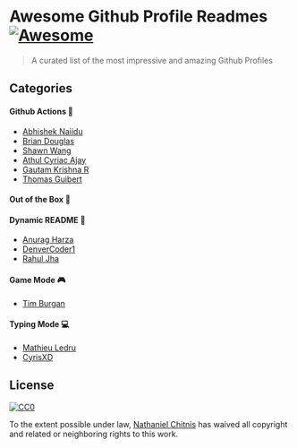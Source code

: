 # Awesome Github Profile Readmes  [![Awesome](https://cdn.rawgit.com/sindresorhus/awesome/d7305f38d29fed78fa85652e3a63e154dd8e8829/media/badge.svg)](https://github.com/sindresorhus/awesome#readme)

> A curated list of the most impressive and amazing Github Profiles


## Categories

#### Github Actions 🤖
- [Abhishek Naiidu](https://github.com/abhisheknaiidu/abhisheknaiidu)
- [Brian Douglas](https://github.com/bdougie/bdougie)
- [Shawn Wang](https://github.com/sw-yx/sw-yx)
- [Athul Cyriac Ajay](https://github.com/athul/athul)
- [Gautam Krishna R](https://github.com/gautamkrishnar/gautamkrishnar)
- [Thomas Guibert](https://github.com/thmsgbrt/thmsgbrt)

#### Out of the Box 🌈


#### Dynamic README 💫
- [Anurag Harza](https://github.com/anuraghazra/anuraghazra)
- [DenverCoder1](https://github.com/denvercoder1/denvercoder1)
- [Rahul Jha](https://github.com/rahul-jha98/rahul-jha98)


#### Game Mode 🎮 
- [Tim Burgan](https://github.com/timburgan/timburgan)


#### Typing Mode 💻  
- [Mathieu Ledru](https://github.com/matyo91/matyo91)
- [CyrisXD](https://github.com/CyrisXD/CyrisXD)

  
## License

[![CC0](https://licensebuttons.net/p/zero/1.0/88x31.png)](https://creativecommons.org/publicdomain/zero/1.0/)

To the extent possible under law, [Nathaniel Chitnis](https://mail.gmail.com/chitnisnathan@gmail.com/) has waived all copyright and related or neighboring rights to this work.
